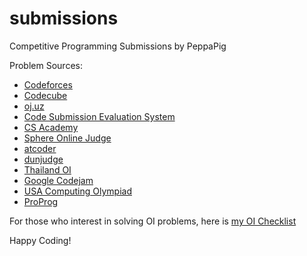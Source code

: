# submissions

Competitive Programming Submissions by PeppaPig

Problem Sources:

 - [Codeforces](https://codeforces.com/)
 - [Codecube](https://www.codecube.in.th/)
 - [oj.uz](https://oj.uz/)
 - [Code Submission Evaluation System](https://cses.fi/)
 - [CS Academy](https://csacademy.com/)
 - [Sphere Online Judge](https://www.spoj.com/)
 - [atcoder](https://atcoder.jp/)
 - [dunjudge](https://dunjudge.me/)
 - [Thailand OI](https://evaluator.thailandoi.org/)
 - [Google Codejam](https://codingcompetitions.withgoogle.com/codejam)
 - [USA Computing Olympiad](http://www.usaco.org/index.php)
 - [ProProg](https://www.proprog.ml/)
 
For those who interest in solving OI problems, here is [my OI Checklist](http://oichecklist.pythonanywhere.com/view/086e878e181029264e6e16354d6e95efae0145cd/)

Happy Coding!
